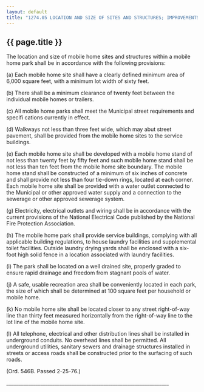 ---
layout: default 
title: "1274.05 LOCATION AND SIZE OF SITES AND STRUCTURES; IMPROVEMENTS."---

{{ page.title }}
----------------

The location and size of mobile home sites and structures within a
mobile home park shall be in accordance with the following provisions:

​(a) Each mobile home site shall have a clearly defined minimum area of
6,000 square feet, with a minimum lot width of sixty feet.

​(b) There shall be a minimum clearance of twenty feet between the
individual mobile homes or trailers.

​(c) All mobile home parks shall meet the Municipal street requirements
and specifi cations currently in effect.

​(d) Walkways not less than three feet wide, which may abut street
pavement, shall be provided from the mobile home sites to the service
buildings.

​(e) Each mobile home site shall be developed with a mobile home stand
of not less than twenty feet by fifty feet and such mobile home stand
shall be not less than ten feet from the mobile home site boundary. The
mobile home stand shall be constructed of a minimum of six inches of
concrete and shall provide not less than four tie-down rings, located at
each corner. Each mobile home site shall be provided with a water outlet
connected to the Municipal or other approved water supply and a
connection to the sewerage or other approved sewerage system.

​(g) Electricity, electrical outlets and wiring shall be in accordance
with the current provisions of the National Electrical Code published by
the National Fire Protection Association.

​(h) The mobile home park shall provide service buildings, complying
with all applicable building regulations, to house laundry facilities
and supplemental toilet facilities. Outside laundry drying yards shall
be enclosed with a six-foot high solid fence in a location associated
with laundry facilities.

​(i) The park shall be located on a well drained site, properly graded
to ensure rapid drainage and freedom from stagnant pools of water.

​(j) A safe, usable recreation area shall be conveniently located in
each park, the size of which shall be determined at 100 square feet per
household or mobile home.

​(k) No mobile home site shall be located closer to any street
right-of-way line than thirty feet measured horizontally from the
right-of-way line to the lot line of the mobile home site.

​(l) All telephone, electrical and other distribution lines shall be
installed in underground conduits. No overhead lines shall be permitted.
All underground utilities, sanitary sewers and drainage structures
installed in streets or access roads shall be constructed prior to the
surfacing of such roads.

(Ord. 546B. Passed 2-25-76.)

\_\_\_\_\_\_\_\_\_\_\_\_\_\_\_\_\_\_\_\_\_\_\_\_\_\_\_\_\_\_\_\_\_\_\_\_\_\_\_\_\_\_\_\_\_\_\_\_\_\_\_\_\_\_\_\_\_\_\_\_\_\_\_\_\_\_\_
